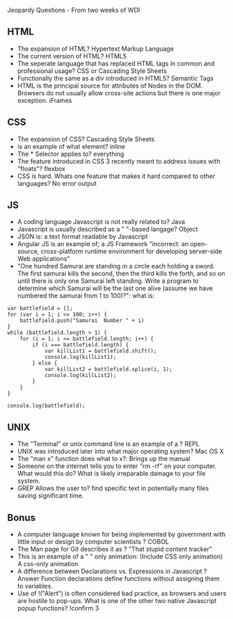 Jeopardy Questions - From two weeks of WDI 

HTML
--
* The expansion of HTML? Hypertext Markup Language
* The current version of HTML? HTML5
* The seperate language that has replaced HTML <style></style> tags in common and professional usage? CSS or Cascading Style Sheets
* Functionally the same as a div introduced in HTML5? Semantic Tags
* HTML is the principal source for attributes of Nodes in the DOM. Browsers do not usually allow cross-site actions but there is one major exception. iFrames



CSS
--

* The expansion of CSS? Cascading Style Sheets
* <span></span> is an example of what element? inline
* The * Selector applies to? everything
* The feature introduced in CSS 3 recently meant to address issues with "floats"? flexbox
* CSS is hard. Whats one feature that makes it hard compared to other languages? No error output


JS
--
* A coding language Javascript is not really related to? Java
* Javascript is usually described as a " "-based langage? Object
* JSON is: a text format readable by Javascript
* Angular JS is an example of; a JS Framework "incorrect: an open-source, cross-platform runtime environment for developing server-side Web applications"
* "One hundred Samurai are standing in a circle each holding a sword. The first samurai kills the second, then the third kills the forth, and so on until there is only one Samurai left standing. Write a program to determine which Samurai will be the last one alive (assume we have numbered the samurai from 1 to 100)?":  what is:

```
var battlefield = [];
for (var i = 1; i <= 100; i++) {
	battlefield.push("Samurai  Number " + i)
}
while (battlefield.length > 1) { 
	for (i = 1; i <= battlefield.length; i++) {
		if (i === battlefield.length) { 
			var killList1 = battlefield.shift();
			console.log(killList1);
		} else {
			var killList2 = battlefield.splice(i, 1);
			console.log(killList2);
		}
	}
}

console.log(battlefield);
```





UNIX
--
* The "Terminal" or unix command line is an example of a ? REPL
* UNIX was introduced later into what major operating system? Mac OS X
* The "man x" function does what to x?: Brings up the manual
* Someone on the internet tells you to enter "rm -rf" on your computer. What would this do? What is likely irreparable damage to your file system.
* GREP Allows the user to? find specific text in potentially many files saving significant time.




Bonus
--

* A computer language known for being implemented by government with little input or design by computer scientists ? COBOL
* The Man page for Git describes it as ? "That stupid content tracker"
* This is an example of a " " only animation: (Include CSS only animation) A css-only animation
* A difference between Declarations vs. Expressions in Javascript ? Answer Function 
declarations define functions without assigning them to variables. 
* Use of !("Alert") is often considered bad practice, as browsers and users are hostile to pop-ups. What is one of the other two native Javascript popup functions? !confirm
3